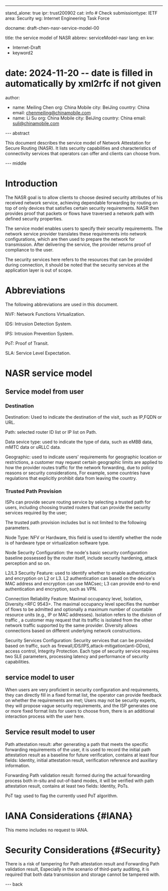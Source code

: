 ---
stand_alone: true
ipr: trust200902
cat: info # Check
submissiontype: IETF
area: Security
wg: Internet Engineering Task Force

docname: draft-chen-nasr-service-model-00

title: the service model of NASR 
abbrev: serviceModel-nasr
lang: en
kw:
  - Internet-Draft
  - keyword2
# date: 2024-11-20 -- date is filled in automatically by xml2rfc if not given
author:
- name: Meiling Chen
  org: China Mobile
  city: BeiJing
  country: China
  email: chenmeiling@chinamobile.com
- name: Li Su
  org: China Mobile
  city: BeiJing
  country: China
  email: suli@chinamobile.com



--- abstract

This document describes the service model of Network Attestation for Secure Routing (NASR). It lists security capabilities and characteristics of connectivity services that operators can offer and clients can choose from.

--- middle

# Introduction

The NASR goal is to allow clients to choose desired security attributes of his received network service, achieving dependable forwarding by routing on top of only devices that satisfies certain security requirements. NASR then provides proof that packets or flows have traversed a network path with defined security properties.

The service model enables users to specify their security requirements. The network service provider translates these requirements into network configurations, which are then used to prepare the network for transmission. After delivering the service, the provider returns proof of compliance to the user.

The security services here refers to the resources that can be provided during connection, it should be noted that the security services at the application layer is out of scope.

# Abbreviations

The following abbreviations are used in this document.

NVF: Network Functions Virtualization.

IDS: Intrusion Detection System.

IPS: Intrusion Prevention System.

PoT: Proof of Transit.

SLA: Service Level Expectation.

# NASR service model

## Service model from user

### Destination

Destination: Used to indicate the destination of the visit, such as IP,FQDN or URL.  

Path: selected router ID list or IP list on Path.

Data sevice type: used to indicate the type of data, such as eMBB data, mMTC data or uRLLC data.

Geographic: used to indicate users' requirements for geographic location or restrictions, a customer may request certain geographic limits are applied to how the provider routes traffic for the network forwarding, due to policy reasons or security considerations, For example, some countries have regulations that explicitly prohibit data from leaving the country.

### Trusted Path Provision

ISPs can provide secure routing service by selecting a trusted path for users, including choosing trusted routers that can provide the security services required by the user;

The trusted path provision includes but is not limited to the following parameters.

Node Type: NFV or Hardware, this field is used to identify whether the node is of hardware type or virtualization software type.

Node Security Configuration: the node's basic security configuration baseline possessed by the router itself, include security hardening, attack perception and so on. 

L2/L3 Security Feature: used to identify whether to enable authentication and encryption on L2 or L3. L2 authentication can based on the device's MAC address and encryption can use MACsec; L3 can provide end-to-end authentication and encryption, such as VPN. 

Connection Reliability Feature: Maximal occupancy level, Isolation, Diversity.<RFC 9543>. The maximal occupancy level specifies the number of flows to be admitted and optionally a maximum number of countable resource units (e.g., IP or MAC addresses). Isolation refers to the division of traffic , a customer may request that its traffic is isolated from the other network traffic supported by the same provider. Diversity allows connections based on different underlying network constructions.

Security Services Configuration: Security services that can be provided based on traffic, such as firewall,IDS/IPS,attack-mitigation(anti-DDos), access control, Integrity Protection. Each type of security service requires two SLE parameters, processing latency and performance of security capabilities.

## service model to user

When users are very proficient in security configuration and requirements, they can directly fill in a fixed format list, the operator can provide feedback on whether the requirements are met; Users may not be security experts, they will propose vague security requirements, and the ISP generates one or more fixed format lists for users to choose from, there is an additional interaction process with the user here.

## Service result model to user

Path attestation result: after generating a path that meets the specific forwarding requirements of the user, it is used to record the initial path attestation result as a baseline for future verification, contains at least four fields: Identity, initial attestation result, verification reference and auxillary information.
						
Forwarding Path validation result: formed during the actual forwarding process both in-situ and out-of-band modes, it will be verified with path attestation result,  contains at least two fields: Identity, PoTs.

PoT tag: used to flag the currently used PoT algorithm.

# IANA Considerations {#IANA}

This memo includes no request to IANA. 


# Security Considerations {#Security}

There is a risk of tampering for Path attestation result and Forwarding Path validation result, Especially in the scenario of third-party auditing, it is required that both data transmission and storage cannot be tampered with.


--- back



